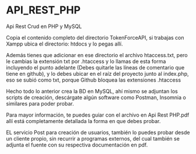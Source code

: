 # API_REST_PHP
Api Rest Crud en PHP y MySQL

Copia el contenido completo del directorio TokenForceAPI, si trabajas con Xampp ubica el directorio: htdocs y lo pegas allí.

Además tienes que adicionar en ese directorio el archivo htaccess.txt, pero le cambias la extensión txt por .htaccess y lo llamas de esta forma incluyendo el punto adelante (Debes quitarle las líneas de comentario que tiene en github), y lo debes ubicar en el raíz del proyecto junto al index.php, eso se subió como txt, porque Github bloquea las extensiones .htaccess

Hecho todo lo anterior crea la BD en MySQL, ahí mismo se adjuntan los scripts de creación, descárgate algún software como Postman, Insomnia o similares para poder probar.

Para mayor información, te puedes guiar con el archivo en Api Rest PHP.pdf allí está completamente detallada la forma en que debes probar.
	
EL servicio Post para creación de usuarios, también lo puedes probar desde un cliente propio, sin recurrir a programas externos, del cual también se adjunta el fuente con su respectiva documentación en pdf.
